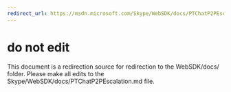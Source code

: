 ```yaml
---
redirect_url: https://msdn.microsoft.com/Skype/WebSDK/docs/PTChatP2PEscalation
---
```

# do not edit
This document is a redirection source for redirection to the WebSDK/docs/ folder. Please make all edits to the Skype/WebSDK/docs/PTChatP2PEscalation.md file.

